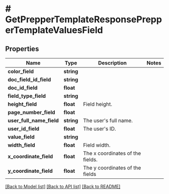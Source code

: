 # # GetPrepperTemplateResponsePrepperTemplateValuesField

## Properties

Name | Type | Description | Notes
------------ | ------------- | ------------- | -------------
**color_field** | **string** |  |
**doc_field_id_field** | **string** |  |
**doc_id_field** | **float** |  |
**field_type_field** | **string** |  |
**height_field** | **float** | Field height. |
**page_number_field** | **float** |  |
**user_full_name_field** | **string** | The user&#39;s full name. |
**user_id_field** | **float** | The user&#39;s ID. |
**value_field** | **string** |  |
**width_field** | **float** | Field width. |
**x_coordinate_field** | **float** | The x coordinates of the fields. |
**y_coordinate_field** | **float** | The y coordinates of the fields |

[[Back to Model list]](../../README.md#models) [[Back to API list]](../../README.md#endpoints) [[Back to README]](../../README.md)
